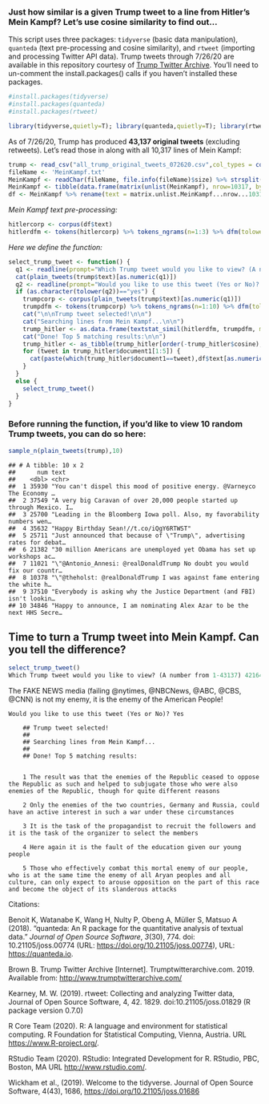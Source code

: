 ### Just how similar is a given Trump tweet to a line from Hitler’s Mein Kampf? Let’s use cosine similarity to find out…


This script uses three packages: ```tidyverse``` (basic data manipulation), ```quanteda``` (text
pre-processing and cosine similarity), and ```rtweet``` (importing and processing Twitter API data). Trump tweets through 7/26/20 are available in this repository courtesy of [Trump Twitter Archive](http://trumptwitterarchive.com/). You’ll
need to un-comment the install.packages() calls if you haven’t installed
these packages.

``` r
#install.packages(tidyverse)
#install.packages(quanteda)
#install.packages(rtweet)

library(tidyverse,quietly=T); library(quanteda,quietly=T); library(rtweet,quietly=T)
```

As of 7/26/20, Trump has produced **43,137 original tweets** (excluding
retweets). Let’s read those in along with all 10,317 lines of Mein
Kampf:

``` r
trump <- read_csv("all_trump_original_tweets_072620.csv",col_types = cols())
fileName <- 'MeinKampf.txt'
MeinKampf <- readChar(fileName, file.info(fileName)$size) %>% strsplit("\\.\\s|\\!\\s|\\?\\s")
MeinKampf <- tibble(data.frame(matrix(unlist(MeinKampf), nrow=10317, byrow=T),stringsAsFactors=FALSE))
df <- MeinKampf %>% rename(text = matrix.unlist.MeinKampf...nrow...10317..byrow...T.)
```

*Mein Kampf text pre-processing:*

``` r
hitlercorp <- corpus(df$text)
hitlerdfm <- tokens(hitlercorp) %>% tokens_ngrams(n=1:3) %>% dfm(tolower=TRUE,remove_url=TRUE,stem=TRUE,remove_punct=TRUE,remove=c(stopwords("english")))
```

*Here we define the function:*

``` r
select_trump_tweet <- function() {
  q1 <- readline(prompt="Which Trump tweet would you like to view? (A number from 1-43137) ")
  cat(plain_tweets(trump$text)[as.numeric(q1)])
  q2 <- readline(prompt="Would you like to use this tweet (Yes or No)? ")
  if (as.character(tolower(q2))=="yes") {
    trumpcorp <- corpus(plain_tweets(trump$text)[as.numeric(q1)]) 
    trumpdfm <- tokens(trumpcorp) %>% tokens_ngrams(n=1:10) %>% dfm(tolower=TRUE,remove_url=TRUE,stem=TRUE,remove_punct=TRUE,remove=c(stopwords("english"), "t.co", "https", "rt", "amp", "http", "t.c", "can", "~","RT","realdonaldtrump"))
    cat("\n\nTrump tweet selected!\n\n")
    cat("Searching lines from Mein Kampf...\n\n")
    trump_hitler <- as.data.frame(textstat_simil(hitlerdfm, trumpdfm, margin = "documents",method="cosine"))
    cat("Done! Top 5 matching results:\n\n")
    trump_hitler <- as_tibble(trump_hitler[order(-trump_hitler$cosine),])
    for (tweet in trump_hitler$document1[1:5]) {
      cat(paste(which(trump_hitler$document1==tweet),df$text[as.numeric(substr(tweet,5,nchar(tweet)))],"\n\n"))
    }
  }
  else {
    select_trump_tweet()
  }
}
```

### Before running the function, if you’d like to view 10 random Trump tweets, you can do so here:

``` r
sample_n(plain_tweets(trump),10)
```

    ## # A tibble: 10 x 2
    ##      num text                                                                   
    ##    <dbl> <chr>                                                                  
    ##  1 35930 "You can't dispel this mood of positive energy. @Varneyco The Economy …
    ##  2 37549 "A very big Caravan of over 20,000 people started up through Mexico. I…
    ##  3 25700 "Leading in the Bloomberg Iowa poll. Also, my favorability numbers wen…
    ##  4 35632 "Happy Birthday Sean!//t.co/iQgY6RTWST"                                
    ##  5 25711 "Just announced that because of \"Trump\", advertising rates for debat…
    ##  6 21382 "30 million Americans are unemployed yet Obama has set up workshops ac…
    ##  7 11021 "\"@Antonio_Annesi: @realDonaldTrump No doubt you would fix our countr…
    ##  8 10378 "\"@theholst: @realDonaldTrump I was against fame entering the white h…
    ##  9 37510 "Everybody is asking why the Justice Department (and FBI) isn't lookin…
    ## 10 34846 "Happy to announce, I am nominating Alex Azar to be the next HHS Secre…

Time to turn a Trump tweet into Mein Kampf. Can you tell the difference?
------------------------------------------------------------------------

``` r
select_trump_tweet()
Which Trump tweet would you like to view? (A number from 1-43137) 42164
```

The FAKE NEWS media (failing @nytimes, @NBCNews, @ABC, @CBS, @CNN) is not my enemy, it is the enemy of the American People!

```
Would you like to use this tweet (Yes or No)? Yes

    ## Trump tweet selected!
    ## 
    ## Searching lines from Mein Kampf...
    ## 
    ## Done! Top 5 matching results:


    1 The result was that the enemies of the Republic ceased to oppose the Republic as such and helped to subjugate those who were also enemies of the Republic, though for quite different reasons 
    
    2 Only the enemies of the two countries, Germany and Russia, could have an active interest in such a war under these circumstances 
    
    3 It is the task of the propagandist to recruit the followers and it is the task of the organizer to select the members 
     
    4 Here again it is the fault of the education given our young people 
    
    5 Those who effectively combat this mortal enemy of our people, who is at the same time the enemy of all Aryan peoples and all culture, can only expect to arouse opposition on the part of this race and become the object of its slanderous attacks
```

Citations:

Benoit K, Watanabe K, Wang H, Nulty P, Obeng A, Müller S, Matsuo A (2018). “quanteda: An R package for the quantitative
analysis of textual data.” _Journal of Open Source Software_, *3*(30), 774. doi: 10.21105/joss.00774 (URL:
https://doi.org/10.21105/joss.00774), URL: https://quanteda.io.

Brown B. Trump Twitter Archive [Internet]. Trumptwitterarchive.com. 2019. Available from: http://www.trumptwitterarchive.com/

Kearney, M. W. (2019). rtweet: Collecting and analyzing Twitter data, Journal of Open Source Software, 4, 42. 1829.
  doi:10.21105/joss.01829 (R package version 0.7.0)

R Core Team (2020). R: A language and environment for statistical computing. R Foundation for Statistical Computing,
  Vienna, Austria. URL https://www.R-project.org/.
  
RStudio Team (2020). RStudio: Integrated Development for R. RStudio, PBC, Boston, MA URL http://www.rstudio.com/.

Wickham et al., (2019). Welcome to the tidyverse. Journal of Open Source Software, 4(43), 1686,
  https://doi.org/10.21105/joss.01686
